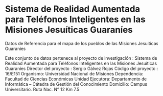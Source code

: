 # Sistema de Realidad Aumentada para Teléfonos Inteligentes en las Misiones Jesuíticas Guaraníes
Datos de Referencia para el mapa de los pueblos de las Misiones Jesuiticas Guaranies

Este conjunto de datos pertenece al proyecto de investigación : Sistema de Realidad Aumentada para Teléfonos Inteligentes en las Misiones Jesuíticas Guaraníes
Director del proyecto : Sergio Gálvez Rojas
Código del proyecto : 16/E151 
Organismo: Universidad Nacional de Misiones
Dependencia: Facultad de Ciencias Económicas
Unidad Ejecutora: Departamento de Informática – Cátedra de Gestión del Conocimiento
Domicilio: Campus Universitario. Ruta Nac. N° 12 Km 7.5
